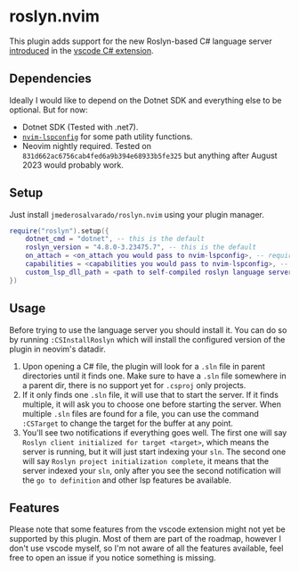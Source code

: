 # roslyn.nvim

This plugin adds support for the new Roslyn-based C# language server [introduced](https://devblogs.microsoft.com/visualstudio/announcing-csharp-dev-kit-for-visual-studio-code) in the [vscode C# extension](https://github.com/dotnet/vscode-csharp).

## Dependencies

Ideally I would like to depend on the Dotnet SDK and everything else to be optional. But for now:

- Dotnet SDK (Tested with .net7).
- [`nvim-lspconfig`](https://github.com/neovim/nvim-lspconfig) for some path utility functions.
- Neovim nightly required. Tested on `831d662ac6756cab4fed6a9b394e68933b5fe325` but anything after August 2023 would probably work.

## Setup

Just install `jmederosalvarado/roslyn.nvim` using your plugin manager.

```lua
require("roslyn").setup({
    dotnet_cmd = "dotnet", -- this is the default
    roslyn_version = "4.8.0-3.23475.7", -- this is the default
    on_attach = <on_attach you would pass to nvim-lspconfig>, -- required
    capabilities = <capabilities you would pass to nvim-lspconfig>, -- required
    custom_lsp_dll_path = <path to self-compiled roslyn language server>, -- alternative to roslyn_version
})
```

## Usage

Before trying to use the language server you should install it. You can do so by running `:CSInstallRoslyn` which will install the configured version of the plugin in neovim's datadir.

1. Upon opening a C# file, the plugin will look for a `.sln` file in parent directories until it finds one. Make sure to have a `.sln` file somewhere in a parent dir, there is no support yet for `.csproj` only projects. 
2. If it only finds one `.sln` file, it will use that to start the server. If it finds multiple, it will ask you to choose one before starting the server. When multiple `.sln` files are found for a file, you can use the command `:CSTarget` to change the target for the buffer at any point.
3. You'll see two notifications if everything goes well. The first one will say `Roslyn client initialized for target <target>`, which means the server is running, but it will just start indexing your `sln`. The second one will say `Roslyn project initialization complete`, it means that the server indexed your `sln`, only after you see the second notification will the `go to definition` and other lsp features be available.

## Features

Please note that some features from the vscode extension might not yet be supported by this plugin. Most of them are part of the roadmap, however I don't use vscode myself, so I'm not aware of all the features available, feel free to open an issue if you notice something is missing.
